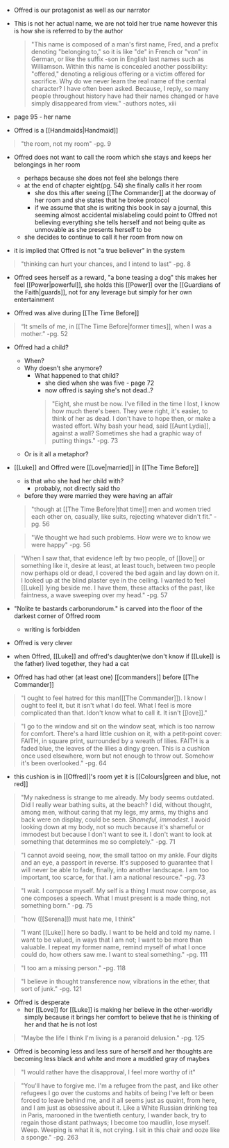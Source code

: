 - Offred is our protagonist as well as our narrator
- This is not her actual name, we are not told her true name however this is how she is referred to by the author
	>"This name is composed of a man's first name, Fred, and a prefix denoting "belonging to," so it is like "de" in French or "von" in German, or like the suffix -son in English last names such as Williamson. Within this name is concealed another possibility: "offered," denoting a religious offering or a victim offered for sacrifice.
	>Why do we never learn the real name of the central character? I have often been asked. Because, I reply, so many people throughout history have had their names changed or have simply disappeared from view." 
	>-authors notes, xiii

- page 95 - her name

- Offred is a [[Handmaids|Handmaid]]

> "the room, not my room"
> -pg. 9
- Offred does not want to call the room which she stays and keeps her belongings in her room
	- perhaps because she does not feel she belongs there
	- at the end of chapter eight(pg. 54) she finally calls it her room
		- she dos this after seeing [[The Commander]] at the doorway of her room and she states that he broke protocol
		- if we assume that she is writing this book in say a journal, this seeming almost accidental mislabeling could point to Offred not believing everything she tells herself and not being quite as unmovable as she presents herself to be
	- she decides to continue to call it her room from now on

- it is implied that Offred is not "a true believer" in the system

> "thinking can hurt your chances, and I intend to last"
> -pg. 8

- Offred sees herself as a reward, "a bone teasing a dog" this makes her feel [[Power|powerful]], she holds this [[Power]] over the [[Guardians of the Faith|guards]], not for any leverage but simply for her own entertainment

- Offred was alive during [[The Time Before]]

>“It smells of me, in [[The Time Before|former times]], when I was a mother.”
> -pg. 52
- Offred had a child? 
	- When?
	- Why doesn’t she anymore? 
		- What happened to that child?
			- she died when she was five - page 72
			- now offred is saying she's not dead..?
			>"Eight, she must be now. I've filled in the time I lost, I know how much there's been. They were right, it's easier, to think of her as dead. I don't have to hope then, or make a wasted effort. Why bash your head, said [[Aunt Lydia]], against a wall? Sometimes she had a graphic way of putting things."
			> -pg. 73
	- Or is it all a metaphor?

- [[Luke]] and Offred were [[Love|married]] in [[The Time Before]]
	- is that who she had her child with?
		- probably, not directly said tho
	- before they were married they were having an affair

	>"though at [[The Time Before|that time]] men and women tried each other on, casually, like suits, rejecting whatever didn't fit."
	> -pg. 56

	>"We thought we had such problems. How were we to know we were happy"
	> -pg. 56

>"When I saw that, that evidence left by two people, of [[love]] or something like it, desire at least, at least touch, between two people now perhaps old or dead, I covered the bed again and lay down on it. I looked up at the blind plaster eye in the ceiling. I wanted to feel [[Luke]] lying beside me. I have them, these attacks of the past, like faintness, a wave sweeping over my head."
> -pg. 57

- "Nolite te bastards carborundorum." is carved into the floor of the darkest corner of Offred room
	- writing is forbidden

- Offred is very clever

- when Offred, [[Luke]] and offred's daughter(we don't know if [[Luke]] is the father) lived together, they had a cat

- Offred has had other (at least one) [[commanders]] before [[The Commander]]

>"I ought to feel hatred for this man([[The Commander]]). I know I ought to feel it, but it isn't what I do feel. What I feel is more complicated than that. Idon't know what to call it. It isn't [[love]]."

>"I go to the window and sit on the window seat, which is too narrow for comfort. There's a hard little cushion on it, with a petit-point cover: FAITH, in square print, surrounded by a wreath of lilies. FAITH is a faded blue, the leaves of the lilies a dingy green. This is a cushion once used elsewhere, worn but not enough to throw out. Somehow it's been overlooked."
> -pg. 64
- this cushion is in [[Offred]]'s room yet it is [[Colours|green and blue, not red]]

>"My nakedness is strange to me already. My body seems outdated. Did I really wear bathing suits, at the beach? I did, without thought, among men, without caring that my legs, my arms, my thighs and back were on display, could be seen. *Shameful, immodest.* I avoid looking down at my body, not so much because it's shameful or immodest but because I don't want to see it. I don't want to look at something that determines me so completely."
> -pg. 71

>"I cannot avoid seeing, now, the small tattoo on my ankle. Four digits and an eye, a passport in reverse. It's supposed to guarantee that I will never be able to fade, finally, into another landscape. I am too important, too scarce, for that. I am a national resource."
> -pg. 73

>"I wait. I compose myself. My self is a thing I must now compose, as one composes a speech. What I must present is a made thing, not something born."
>-pg. 75

>"how ([[Serena]]) must hate me, I think"

>"I want [[Luke]] here so badly. I want to be held and told my name. I want to be valued, in ways that I am not; I want to be more than valuable. I repeat my former name, remind myself of what I once could do, how others saw me.
>I want to steal something."
> -pg. 111

>"I too am a missing person."
> -pg. 118

>"I believe in thought transference now, vibrations in the ether, that sort of junk."
> -pg. 121
- Offred is desperate
	- her [[Love]] for [[Luke]] is making her believe in the other-worldly simply because it brings her comfort to believe that he is thinking of her and that he is not lost

>"Maybe the life I think I'm living is a paranoid delusion."
> -pg. 125
- Offred is becoming less and less sure of herself and her thoughts are becoming less black and white and more a muddled gray of maybes

>"I would rather have the disapproval, I feel more worthy of it"

>"You'll have to forgive me. I'm a refugee from the past, and like other refugees I go over the customs and habits of being I've left or been forced to leave behind me, and it all seems just as quaint, from here, and I am just as obsessive about it. Like a White Russian drinking tea in Paris, marooned in the twentieth century, I wander back, try to regain those distant pathways; I become too maudlin, lose myself. Weep. Weeping is what it is, not crying. I sit in this chair and ooze like a sponge."
> -pg. 263